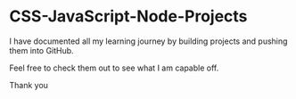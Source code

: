 # CSS-JavaScript-Node-Projects

I have documented all my learning journey by building projects and pushing them into GitHub.

Feel free to check them out to see what I am capable off.

Thank you
